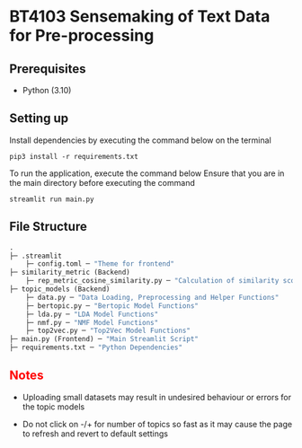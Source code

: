 # BT4103 Sensemaking of Text Data for Pre-processing

## Prerequisites

- Python (3.10)

## Setting up

Install dependencies by executing the command below on the terminal

``` cli
pip3 install -r requirements.txt
```

To run the application, execute the command below
Ensure that you are in the main directory before executing the command

``` cli
streamlit run main.py
```

## File Structure

```ml
.
├─ .streamlit
    ├─ config.toml ─ "Theme for frontend"
├─ similarity_metric (Backend)
    ├─ rep_metric_cosine_similarity.py ─ "Calculation of similarity score & percentage"
├─ topic_models (Backend)
    ├─ data.py ─ "Data Loading, Preprocessing and Helper Functions"
    ├─ bertopic.py ─ "Bertopic Model Functions"
    ├─ lda.py ─ "LDA Model Functions"
    ├─ nmf.py ─ "NMF Model Functions"
    ├─ top2vec.py ─ "Top2Vec Model Functions"
├─ main.py (Frontend) ─ "Main Streamlit Script"
├─ requirements.txt ─ "Python Dependencies"
```

## <span style="color:red">Notes<span>

- Uploading small datasets may result in undesired behaviour or errors for the topic models

- Do not click on -/+ for number of topics so fast as it may cause the page to refresh and revert to default settings
